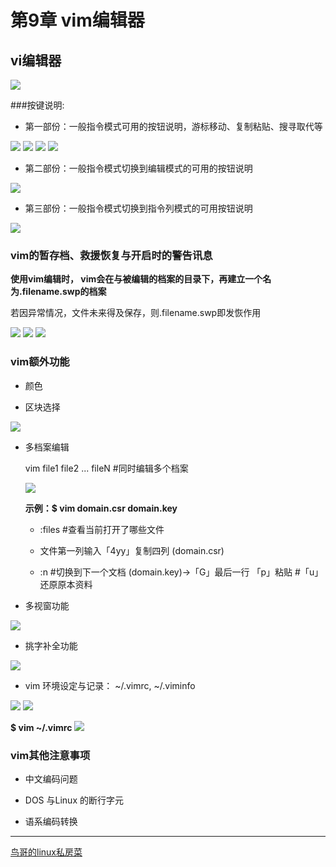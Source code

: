 # 第9章 vim编辑器

## vi编辑器

![](resources/images/84.jpg)

###按键说明:

+ 第一部份：一般指令模式可用的按钮说明，游标移动、复制粘贴、搜寻取代等

![](resources/images/85-1.jpg)
![](resources/images/85-2.jpg)
![](resources/images/85-3.jpg)
![](resources/images/85-4.jpg)

+ 第二部份：一般指令模式切换到编辑模式的可用的按钮说明

![](resources/images/86.jpg)

+ 第三部份：一般指令模式切换到指令列模式的可用按钮说明

![](resources/images/87.jpg)

### vim的暂存档、救援恢复与开启时的警告讯息

**使用vim编辑时， vim会在与被编辑的档案的目录下，再建立一个名为.filename.swp的档案**

若因异常情况，文件未来得及保存，则.filename.swp即发恢作用

![](resources/images/88.jpg)
![](resources/images/89.jpg)
![](resources/images/90.jpg)

### vim额外功能

+ 颜色

+ 区块选择

![](resources/images/91.jpg)

+ 多档案编辑

    vim file1 file2 ... fileN #同时编辑多个档案
    
    ![](resources/images/92.jpg)
    
    **示例：$ vim domain.csr domain.key**
    
    + :files #查看当前打开了哪些文件
    
    + 文件第一列输入「4yy」复制四列 (domain.csr)
    
    + :n #切换到下一个文档 (domain.key)->「G」最后一行 「p」粘贴 #「u」还原原本资料

+ 多视窗功能

 ![](resources/images/93.jpg)
 
+ 挑字补全功能

![](resources/images/94.jpg)

+ vim 环境设定与记录： ~/.vimrc, ~/.viminfo

![](resources/images/95-1.jpg)
![](resources/images/95-2.jpg)

**$ vim ~/.vimrc**
![](resources/images/96.jpg)


### vim其他注意事项

+ 中文编码问题

+ DOS 与Linux 的断行字元

+ 语系编码转换


------------------------


[鸟哥的linux私房菜](http://linux.vbird.org/linux_basic/0310vi.php)